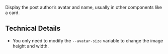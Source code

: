 <p class="lead">Display the post author’s avatar and name, usually in other components like a card.</p>

## Technical Details

- You only need to modify the `--avatar-size` variable to change the image height and width.
